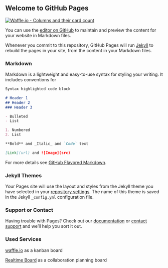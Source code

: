 ## Welcome to GitHub Pages

[![Waffle.io - Columns and their card count](https://badge.waffle.io/Fairy-Fruit/Mindboys.svg?columns=all&style=flat-square)](https://waffle.io/Fairy-Fruit/Mindboys)

You can use the [editor on GitHub](https://github.com/Fairy-Fruit/Mindboys/edit/master/README.md) to maintain and preview the content for your website in Markdown files.

Whenever you commit to this repository, GitHub Pages will run [Jekyll](https://jekyllrb.com/) to rebuild the pages in your site, from the content in your Markdown files.

### Markdown

Markdown is a lightweight and easy-to-use syntax for styling your writing. It includes conventions for

```markdown
Syntax highlighted code block

# Header 1
## Header 2
### Header 3

- Bulleted
- List

1. Numbered
2. List

**Bold** and _Italic_ and `Code` text

[Link](url) and ![Image](src)
```

For more details see [GitHub Flavored Markdown](https://guides.github.com/features/mastering-markdown/).

### Jekyll Themes

Your Pages site will use the layout and styles from the Jekyll theme you have selected in your [repository settings](https://github.com/Fairy-Fruit/Mindboys/settings). The name of this theme is saved in the Jekyll `_config.yml` configuration file.

### Support or Contact

Having trouble with Pages? Check out our [documentation](https://help.github.com/categories/github-pages-basics/) or [contact support](https://github.com/contact) and we’ll help you sort it out.


### Used Services

[waffle.io](https://waffle.io) as a kanban board

[Realtime Board](https://realtimeboard.com) as a collaboration planning board
